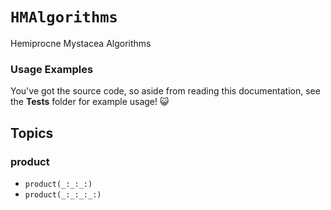 # ``HMAlgorithms``

Hemiprocne Mystacea Algorithms

### Usage Examples

You've got the source code, so aside from reading this documentation, see the **Tests** folder for example usage! 😺

## Topics

### product

- ``product(_:_:_:)``
- ``product(_:_:_:_:)``
